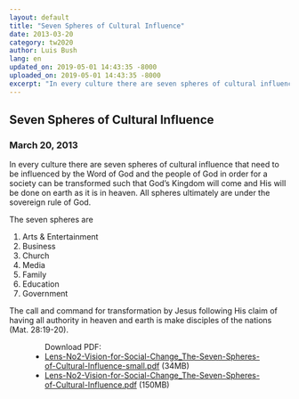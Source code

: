 ```yaml
---
layout: default
title: "Seven Spheres of Cultural Influence"
date: 2013-03-20
category: tw2020
author: Luis Bush
lang: en
updated_on: 2019-05-01 14:43:35 -8000
uploaded_on: 2019-05-01 14:43:35 -8000
excerpt: "In every culture there are seven spheres of cultural influence that need to be influenced by the Word of God and the people of God in order for a society can be transformed such that God’s Kingdom will come and His will be done on earth as it is in heaven. All spheres ultimately are under the sovereign rule of God. The seven spheres are 1) arts & entertainment, business, church, media, family, education and government. The call and command for transformation by Jesus following His claim of having all authority in heaven and earth is make disciples of the nations (Mat. 28:19-20)."
---
```

<article class="document-container" data-publication-date="{{page.date}}" data-uploaded-on="{{page.uploaded_on}}" data-updated-on="{{page.updated_on}}" data-category="{{page.category}}">
<h1>Seven Spheres of Cultural Influence</h1>
<h3 id="article-date"><time datetime="2013-03-20">March 20, 2013</time></h3>
<p>In every culture there are seven spheres of cultural influence that need to be influenced by the Word of God and the people of God in order for a society can be transformed such that God’s Kingdom will come and His will be done on earth as it is in heaven. All spheres ultimately are under the sovereign rule of God.</p>

<p>The seven spheres are</p>
<ol>
  <li>Arts & Entertainment</li>
  <li>Business</li>
  <li>Church</li>
  <li>Media</li>
  <li>Family</li>
  <li>Education</li>
  <li>Government</li>
</ol>
<p>The call and command for transformation by Jesus following His claim of having all authority in heaven and earth is make disciples of the nations (Mat. 28:19-20).</p>


<figure class="resource-links">
  <ul>Download PDF:
    <li><a href="{{ site.url }}{{ site.baseurl }}/assets/pdf/2013-03-20/Lens-No2-Vision-for-Social-Change_The-Seven-Spheres-of-Cultural-Influence.pdf">Lens-No2-Vision-for-Social-Change_The-Seven-Spheres-of-Cultural-Influence-small.pdf</a> (34MB)</li>
    <li><a href="{{ site.url }}{{ site.baseurl }}/assets/pdf/2013-03-20/Lens-No2-Vision-for-Social-Change_The-Seven-Spheres-of-Cultural-Influence.pdf">Lens-No2-Vision-for-Social-Change_The-Seven-Spheres-of-Cultural-Influence.pdf</a> (150MB)</li>
  </ul>
</figure>
</article>
